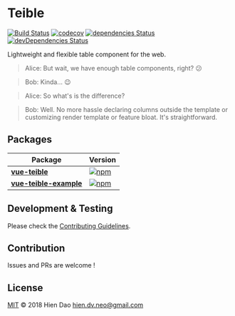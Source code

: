 # Teible
[![Build Status](https://travis-ci.org/hiendv/teible.svg?branch=master)](https://travis-ci.org/hiendv/teible) [![codecov](https://codecov.io/gh/hiendv/teible/branch/master/graph/badge.svg)](https://codecov.io/gh/hiendv/teible) [![dependencies Status](https://david-dm.org/hiendv/teible/status.svg)](https://david-dm.org/hiendv/teible) [![devDependencies Status](https://david-dm.org/hiendv/teible/dev-status.svg)](https://david-dm.org/hiendv/teible?type=dev)

Lightweight and flexible table component for the web.

> Alice: But wait, we have enough table components, right? :confused:

> Bob: Kinda... :wink:

> Alice: So what's is the difference?

> Bob: Well. No more hassle declaring columns outside the template or customizing render template or feature bloat. It's straightforward.

## Packages
| Package | Version |
|--------|-------|
| **[vue-teible](/packages/vue-teible)** | [![npm](https://img.shields.io/npm/v/vue-teible.svg)](https://www.npmjs.com/package/vue-teible) |
| **[vue-teible-example](/packages/vue-teible-example)** | [![npm](https://img.shields.io/npm/v/vue-teible-example.svg)](https://www.npmjs.com/package/vue-teible-example) |

## Development & Testing
Please check the [Contributing Guidelines](https://github.com/hiendv/teible/blob/master/CONTRIBUTING.md).

## Contribution
Issues and PRs are welcome !

## License
[MIT](./LICENSE) &copy; 2018 Hien Dao <hien.dv.neo@gmail.com>

